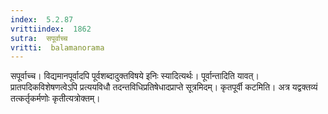 ```yaml
---
index:  5.2.87
vrittiindex:  1862
sutra:  सपूर्वाच्च
vritti:  balamanorama 
---
```


सपूर्वाच्च। विद्यमानपूर्वादपि पूर्वशब्दादुक्तविषये इनिः स्यादित्यर्थः। पूर्वान्तादिति यावत्। प्रातपदिकविशेषणत्वेऽपि प्रत्ययविधौ तदन्तविधिप्रतिषेधादप्राप्ते सूत्रमिदम्। कृतपूर्वी कटमिति। अत्र यद्वक्तव्यं तत्कर्तृकर्मणोः कृतीत्यत्रोक्तम्। 

